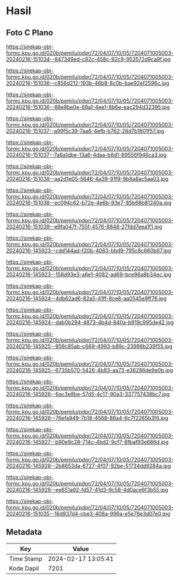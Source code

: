 # Hasil

## Foto C Plano

https://sirekap-obj-formc.kpu.go.id/020b/pemilu/pdpr/72/04/07/10/05/7204071005003-20240216-151034--847349ed-c82c-458c-92c9-953572d9ca9f.jpg

https://sirekap-obj-formc.kpu.go.id/020b/pemilu/pdpr/72/04/07/10/05/7204071005003-20240216-151036--c856d212-193b-46b8-8c0b-bae92ef2596c.jpg

https://sirekap-obj-formc.kpu.go.id/020b/pemilu/pdpr/72/04/07/10/05/7204071005003-20240216-151036--88e8be0e-68a1-4ee1-8b6e-eac294d32395.jpg

https://sirekap-obj-formc.kpu.go.id/020b/pemilu/pdpr/72/04/07/10/05/7204071005003-20240216-151037--a99f5c39-7aa6-4efb-b762-28d7b1601f57.jpg

https://sirekap-obj-formc.kpu.go.id/020b/pemilu/pdpr/72/04/07/10/05/7204071005003-20240216-151037--7a6a1dbe-13a6-4daa-b6d1-89556f946ca3.jpg

https://sirekap-obj-formc.kpu.go.id/020b/pemilu/pdpr/72/04/07/10/05/7204071005003-20240216-151038--aa2d1e05-5646-4a39-91f9-9b8a8ac5aa03.jpg

https://sirekap-obj-formc.kpu.go.id/020b/pemilu/pdpr/72/04/07/10/05/7204071005003-20240216-151038--ec094c62-b72e-4e6b-93e7-85b68b81240a.jpg

https://sirekap-obj-formc.kpu.go.id/020b/pemilu/pdpr/72/04/07/10/05/7204071005003-20240216-151039--e9fa047f-755f-4576-8848-27fdd7eea1f1.jpg

https://sirekap-obj-formc.kpu.go.id/020b/pemilu/pdpr/72/04/07/10/05/7204071005003-20240216-145923--cdd144ad-f20b-4083-bbd9-795c8c660b67.jpg

https://sirekap-obj-formc.kpu.go.id/020b/pemilu/pdpr/72/04/07/10/05/7204071005003-20240216-145923--158d93e3-a6e1-4082-ad69-bce96a8b34ec.jpg

https://sirekap-obj-formc.kpu.go.id/020b/pemilu/pdpr/72/04/07/10/05/7204071005003-20240216-145924--4db62ad6-82a5-41ff-8ce8-aa0545e9ff76.jpg

https://sirekap-obj-formc.kpu.go.id/020b/pemilu/pdpr/72/04/07/10/05/7204071005003-20240216-145924--dab0b294-4873-4b4d-840a-b919c995de42.jpg

https://sirekap-obj-formc.kpu.go.id/020b/pemilu/pdpr/72/04/07/10/05/7204071005003-20240216-145925--859c85ab-c669-4993-b89c-23998b239f55.jpg

https://sirekap-obj-formc.kpu.go.id/020b/pemilu/pdpr/72/04/07/10/05/7204071005003-20240216-145925--6735b570-5426-4b83-aa73-e36286de9e0b.jpg

https://sirekap-obj-formc.kpu.go.id/020b/pemilu/pdpr/72/04/07/10/05/7204071005003-20240216-145926--6ac3e8be-57d5-4c17-90a3-337757438bc7.jpg

https://sirekap-obj-formc.kpu.go.id/020b/pemilu/pdpr/72/04/07/10/05/7204071005003-20240216-145926--76efa949-7b18-4568-86a4-6c7f2265b3f6.jpg

https://sirekap-obj-formc.kpu.go.id/020b/pemilu/pdpr/72/04/07/10/05/7204071005003-20240216-145927--b90e9c28-714c-4bd2-9cf7-8fbaf93e686d.jpg

https://sirekap-obj-formc.kpu.go.id/020b/pemilu/pdpr/72/04/07/10/05/7204071005003-20240216-145928--2b8653da-6727-4f07-92be-51734dd9284a.jpg

https://sirekap-obj-formc.kpu.go.id/020b/pemilu/pdpr/72/04/07/10/05/7204071005003-20240216-145928--ee651a92-fd57-41d3-9c58-4d0ace6f3b55.jpg

https://sirekap-obj-formc.kpu.go.id/020b/pemilu/pdpr/72/04/07/10/05/7204071005003-20240216-151035--16d937d4-cbe3-408a-996a-e5e78e3d07e0.jpg


## Metadata

| Key        | Value               |
| ---------- | ------------------- |
| Time Stamp | 2024-02-17 13:05:41 |
| Kode Dapil | 7201                |



